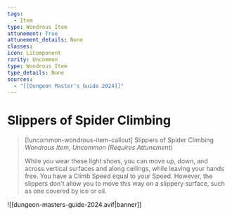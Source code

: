 ```yaml
---
tags:
  - Item
type: Wondrous Item
attunement: True
attunement_details: None
classes:
icon: LiComponent
rarity: Uncommon
type: Wondrous Item
type_details: None
sources: 
  - "[[Dungeon Master's Guide 2024]]"
---
```

# Slippers of Spider Climbing
>[!uncommon-wondrous-item-callout] Slippers of Spider Climbing
>_Wondrous Item, Uncommon (Requires Attunement)_
>
>While you wear these light shoes, you can move up, down, and across vertical surfaces and along ceilings, while leaving your hands free. You have a Climb Speed equal to your Speed. However, the slippers don't allow you to move this way on a slippery surface, such as one covered by ice or oil.
>


![[dungeon-masters-guide-2024.avif|banner]]